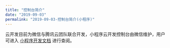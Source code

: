 ```yaml
---
title: "控制台简介"
date: "2019-09-03"
permalink: "2019-09-03-控制台简介(小程序)"
---
```



云开发目前为微信与腾讯云团队联合开发，小程序云开发控制台由微信维护，用户可进入 [小程序开发文档](https://developers.weixin.qq.com/miniprogram/dev/wxcloud/guide/console.html) 进行查阅。
